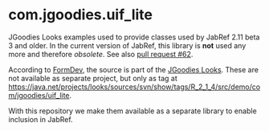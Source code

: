 # com.jgoodies.uif_lite

JGoodies Looks examples used to provide classes used by JabRef 2.11 beta 3 and older.
In the current version of JabRef, this library is **not** used any more and therefore *obsolete*.
See also [pull request #62](https://github.com/JabRef/jabref/pull/62).

According to [FormDev](http://www.formdev.com/jformdesigner/doc/jgoodies/#uif_lite), the source is part of the [JGoodies Looks](https://java.net/projects/looks/).
These are not available as separate project, but only as tag at https://java.net/projects/looks/sources/svn/show/tags/R_2_1_4/src/demo/com/jgoodies/uif_lite.

With this repository we make them available as a separate library to enable inclusion in JabRef.
